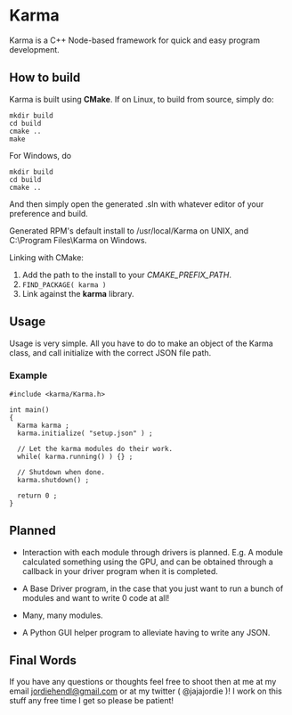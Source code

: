 # Karma
  Karma is a C++ Node-based framework for quick and easy program development.
  
## How to build
  Karma is built using **CMake**. If on Linux, to build from source, simply do: 
  
  ```
  mkdir build
  cd build
  cmake ..
  make 
  ```
  
  For Windows, do 
  
  ```
  mkdir build
  cd build
  cmake ..
  ```
  
  And then simply open the generated .sln with whatever editor of your preference and build.

  Generated RPM's default install to /usr/local/Karma on UNIX, and C:\Program Files\Karma on Windows.

  Linking with CMake: 
  1) Add the path to the install to your *CMAKE_PREFIX_PATH*.
  2) ```FIND_PACKAGE( karma ) ```
  3) Link against the **karma** library.

## Usage

  Usage is very simple. All you have to do to make an object of the Karma class, and call initialize with the correct JSON file path.
  
  ### Example
  ```
  #include <karma/Karma.h>

  int main()
  {
    Karma karma ;
    karma.initialize( "setup.json" ) ;

    // Let the karma modules do their work.
    while( karma.running() ) {} ;
    
    // Shutdown when done.
    karma.shutdown() ;

    return 0 ;
  }
  ```

## Planned

  - Interaction with each module through drivers is planned.
      E.g. A module calculated something using the GPU, and can be obtained through a callback in your driver program when it is completed.

  - A Base Driver program, in the case that you just want to run a bunch of modules and want to write 0 code at all!

  - Many, many modules.

  - A Python GUI helper program to alleviate having to write any JSON.

## Final Words

  If you have any questions or thoughts feel free to shoot then at me at my email jordiehendl@gmail.com or at my twitter ( @jajajordie )!
  I work on this stuff any free time I get so please be patient!




  

